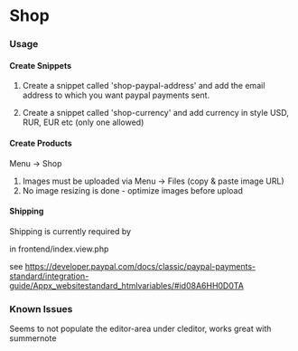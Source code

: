 Shop
================


### Usage

#### Create Snippets

1. Create a snippet called 'shop-paypal-address' and add the email address to which you want paypal payments sent. 
 
2. Create a snippet called 'shop-currency' and add currency in style USD, RUR, EUR etc (only one allowed)

#### Create Products

Menu -> Shop

1. Images must be uploaded via Menu -> Files (copy & paste image URL)
2. No image resizing is done - optimize images before upload


#### Shipping

Shipping is currently required by 

<input type="hidden" name="no_shipping" value="2">

in frontend/index.view.php

see https://developer.paypal.com/docs/classic/paypal-payments-standard/integration-guide/Appx_websitestandard_htmlvariables/#id08A6HH0D0TA

### Known Issues

Seems to not populate the editor-area under cleditor, works great with summernote
